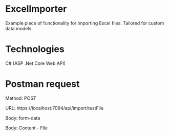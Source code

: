 # ExcelImporter

Example piece of functionality for importing Excel files. Tailored for custom data models. 

# Technologies

C# (ASP .Net Core Web API)

# Postman request

Method: POST

URL: https://localhost:7094/api/import/testFile

Body: form-data

Body: Content - File
